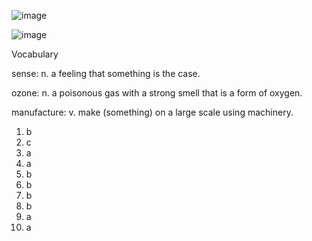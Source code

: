 ![image](https://github.com/jeuneseven/ReadingNotes/assets/8426758/23d966c7-4e2c-408f-beee-103cc9f50fd6)

![image](https://github.com/jeuneseven/ReadingNotes/assets/8426758/a1356841-6fcd-445c-8886-dd31f2799cab)

Vocabulary

sense: n. a feeling that something is the case.

ozone: n. a poisonous gas with a strong smell that is a form of oxygen.

manufacture: v. make (something) on a large scale using machinery.

1. b
2. c
3. a
4. a
5. b
6. b
7. b
8. b
9. a
10. a

